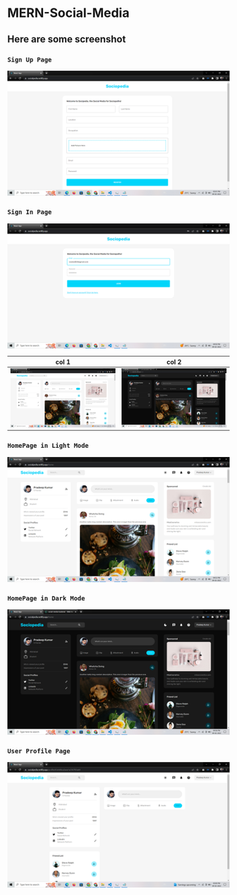 ﻿# MERN-Social-Media

## Here are some screenshot

### `Sign Up Page`
![Sign Up Page](SC/sign-up.png)

### `Sign In Page`
![Sign In Page](SC/sign-in.png)

| col 1      | col 2      |
|------------|-------------|
| <img src="./SC/homepage-light.png" width="250"> | <img src="./SC/homepage-dark.png" width="250"> |


### `HomePage in Light Mode`
![HomePage in Light Mode](SC/homepage-light.png)

### `HomePage in Dark Mode`
![HomePage in Dark Mode](SC/homepage-dark.png)

### `User Profile Page`
![User Profile Page](SC/user-info.png)
